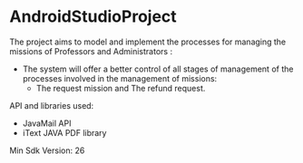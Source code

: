 # AndroidStudioProject

The project aims to model and implement the processes for managing the missions of Professors and Administrators : 
- The system will offer a better control of all stages of management of the processes involved in the management of missions:
  -  The request mission and The refund request.

API and libraries used:
- JavaMail API
- iText JAVA PDF library

Min Sdk Version: 26
